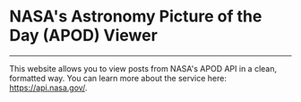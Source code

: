 # NASA's Astronomy Picture of the Day (APOD) Viewer

---

This website allows you to view posts from NASA's APOD API in a clean, formatted way. You can learn more about the service here: https://api.nasa.gov/.
